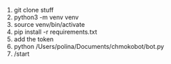 1. git clone stuff
2. python3 -m venv venv
3. source venv/bin/activate
4. pip install -r requirements.txt
5. add the token
6. python /Users/polina/Documents/chmokobot/bot.py
7. /start

